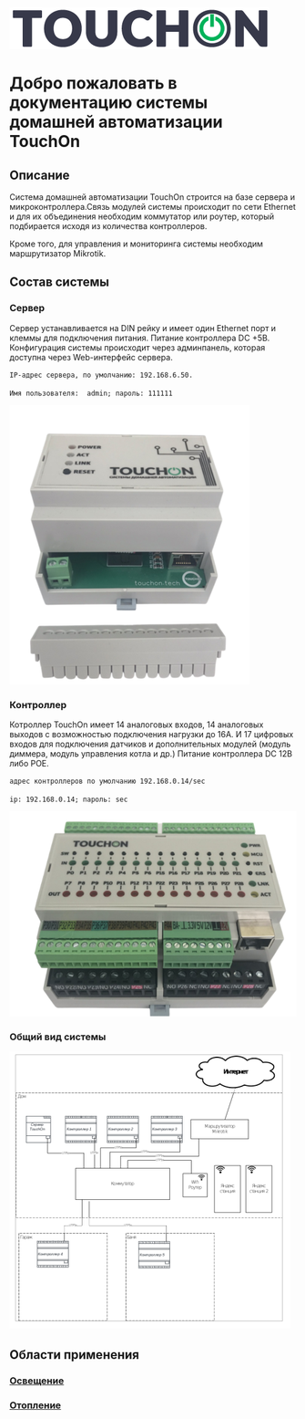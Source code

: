 ![logo](img/touchon_logo.png)
# Добро пожаловать в документацию системы домашней автоматизации TouchOn

## Описание

Система домашней автоматизации TouchOn строится на базе сервера и
микроконтроллера.Связь модулей системы происходит по сети Ethernet и для их
объединения необходим коммутатор или роутер, который подбирается исходя из
количества контроллеров.

Кроме того, для управления и мониторинга системы необходим маршрутизатор Mikrotik. 

## Состав системы

### Сервер

Сервер устанавливается на DIN рейку и имеет один Ethernet порт и клеммы для
подключения питания. Питание контроллера  DC +5В. Конфигурация системы
происходит через админпанель, которая доступна через Web-интерфейс сервера. 

    IP-адрес сервера, по умолчанию: 192.168.6.50. 

    Имя пользователя:  admin; пароль: 111111

![server](img/server_view.png)

### Контроллер

Котроллер TouchOn имеет 14 аналоговых входов, 14 аналоговых выходов с
возможностью подключения нагрузки до 16А. И  17 цифровых входов для подключения
датчиков и дополнительных модулей (модуль диммера, модуль управления котла и др.)
Питание контроллера DC 12В либо POE.

    адрес контроллеров по умолчанию 192.168.0.14/sec 

    ip: 192.168.0.14; пароль: sec

![controller](img/controller_view.png)

### Общий вид системы

![system overview](img/system_overview.png)

## Области применения

### [Освещение](light_system/light_overview.md)
### [Отопление](heat_system/heat_overview.md)
